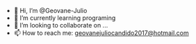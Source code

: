 - 👋 Hi, I’m @Geovane-Julio
- 🌱 I’m currently learning programing
- 💞️ I’m looking to collaborate on ...
- 📫 How to reach me: geovanejuliocandido2017@hotmail.com

<!---
Geovane-Julio/Geovane-Julio is a ✨ special ✨ repository because its `README.md` (this file) appears on your GitHub profile.
You can click the Preview link to take a look at your changes.
--->
